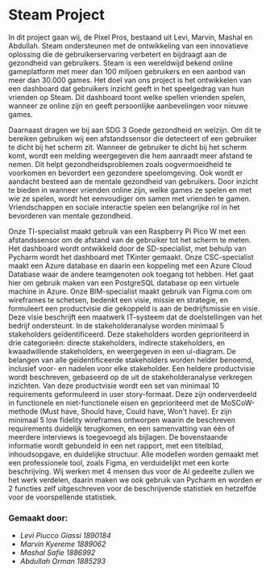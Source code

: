 #  Steam Project 

In dit project gaan wij, de Pixel Pros, bestaand uit Levi, Marvin, Mashal en Abdullah. Steam ondersteunen met de ontwikkeling van een innovatieve oplossing die de gebruikerservaring verbetert en bijdraagt aan de gezondheid van gebruikers. Steam is een wereldwijd bekend online gameplatform met meer dan 100 miljoen gebruikers en een aanbod van meer dan 30.000 games. Het doel van ons project is het ontwikkelen van een dashboard dat gebruikers inzicht geeft in het speelgedrag van hun vrienden op Steam. Dit dashboard toont welke spellen vrienden spelen, wanneer ze online zijn en geeft persoonlijke aanbevelingen voor nieuwe games.

Daarnaast dragen we bij aan SDG 3 Goede gezondheid en welzijn. Om dit te bereiken gebruiken wij een afstandssensor die detecteert of een gebruiker te dicht bij het scherm zit. Wanneer de gebruiker te dicht bij het scherm komt, wordt een melding weergegeven die hem aanraadt meer afstand te nemen. Dit helpt gezondheidsproblemen zoals oogvermoeidheid te voorkomen en bevordert een gezondere speelomgeving. Ook wordt er aandacht besteed aan de mentale gezondheid van gebruikers. Door inzicht te bieden in wanneer vrienden online zijn, welke games ze spelen en met wie ze spelen, wordt het eenvoudiger om samen met vrienden te gamen. Vriendschappen en sociale interactie spelen een belangrijke rol in het bevorderen van mentale gezondheid.

Onze TI-specialist maakt gebruik van een Raspberry Pi Pico W met een afstandssensor om de afstand van de gebruiker tot het scherm te meten. Het dashboard wordt ontwikkeld door de SD-specialist, met behulp van Pycharm wordt het dashboard met TKinter gemaakt. Onze CSC-specialist maakt een Azure database en daarin een koppeling met een Azure Cloud Database waar de andere teamgenoten ook toegang tot hebben. Het gaat hier om  gebruik maken van een PostgreSQL database op een virtuele machine in Azure. Onze BIM-specialist maakt gebruik van Figma.com om wireframes te schetsen, bedenkt een visie, missie en strategie, en formuleert een productvisie die gekoppeld is aan de bedrijfsmissie en visie. Deze visie beschrijft een maatwerk IT-systeem dat de doelstellingen van het bedrijf ondersteunt. In de stakeholderanalyse worden minimaal 5 stakeholders geïdentificeerd. Deze stakeholders worden geprioriteerd in drie categorieën: directe stakeholders, indirecte stakeholders, en kwaadwillende stakeholders, en weergegeven in een ui-diagram. De belangen van alle geïdentificeerde stakeholders worden helder benoemd, inclusief voor- en nadelen voor elke stakeholder. Een heldere productvisie wordt beschreven, gebaseerd op de uit de stakeholderanalyse verkregen inzichten. Van deze productvisie wordt een set van minimaal 10 requirements geformuleerd in user story-formaat. Deze zijn onderverdeeld in functionele en niet-functionele eisen en geprioriteerd met de MoSCoW-methode (Must have, Should have, Could have, Won't have). Er zijn minimaal 5 low fidelity wireframes ontworpen waarin de beschreven requirements duidelijk terugkomen, en een samenvatting van één of meerdere interviews is toegevoegd als bijlagen. De bovenstaande informatie wordt gebundeld in een net rapport, met een titelblad, inhoudsopgave, en duidelijke structuur. Alle modellen worden gemaakt met een professionele tool, zoals Figma, en verduidelijkt met een korte beschrijving. Wij werken met 4 mensen dus voor de AI gedeelte zullen we het werk verdelen, daarin maken we ook gebruik van Pycharm en worden er 2 functies zelf uitgeschreven voor de beschrijvende statistiek en hetzelfde voor de voorspellende statistiek.

### Gemaakt door:
* *Levi Piucco Giassi  1890184*
* *Marvin Kyereme      1889062*
* *Mashal Safie        1886992*
* *Abdullah Orman      1885293*
